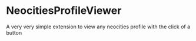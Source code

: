 # NeocitiesProfileViewer

A very very simple extension to view any neocities profile with the click of a button
